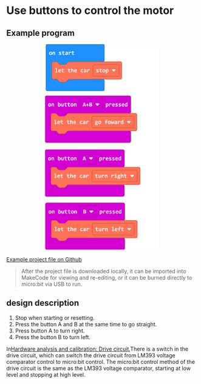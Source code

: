 # Use buttons to control the motor

## Example program 

<div align=center>
<img src="../assets/Triode-Car_motor_control_1.png" width="300"/>
</div>

[Example project file on Github ](https://github.com/Wind-stormger/Makecode/blob/master/microbit-Triode-car_motor_control_1.hex)

> After the project file is downloaded locally, it can be imported into MakeCode for viewing and re-editing, or it can be burned directly to micro:bit via USB to run. 

## design description 

1. Stop when starting or resetting. 
2. Press the button A and B  at the same time to go straight.
3. Press button A to turn right. 
4. Press the button B to turn left. 

In[Hardware analysis and calibration: Drive circuit](../hardware/analysis&calibrate.html#Drive-circuit),There is a switch in the drive circuit, which can switch the drive circuit from LM393 voltage comparator control to micro:bit control. The micro:bit control method of the drive circuit is the same as the LM393 voltage comparator, starting at low level and stopping at high level. 